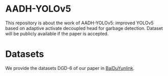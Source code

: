# AADH-YOLOv5
This repository is about the work of AADH-YOLOv5: improved YOLOv5 based on adaptive activate decoupled head for garbage detection. Dataset will be publicly available if the paper is accepted.

# Datasets
We provide the datasets DGD-6 of our paper in [BaiDuYunlink](https://pan.baidu.com/s/1JIBtz8AR_kM9eWwd1N9nHQ).
